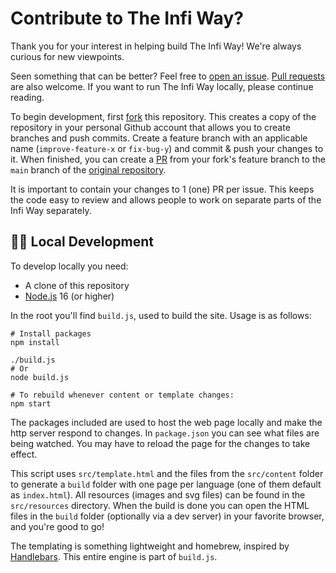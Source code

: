 # Contribute to The Infi Way?

Thank you for your interest in helping build The Infi Way!
We're always curious for new viewpoints.

Seen something that can be better?
Feel free to [open an issue](https://github.com/infi-nl/the-infi-way/issues/new).
[Pull requests](https://github.com/infi-nl/the-infi-way/pulls) are also welcome.
If you want to run The Infi Way locally, please continue reading.

To begin development, first [fork](https://docs.github.com/en/get-started/quickstart/fork-a-repo) this repository. This creates a copy of the repository in your personal Github account that allows you to create branches and push commits. Create a feature branch with an applicable name (`improve-feature-x` or `fix-bug-y`) and commit & push your changes to it. When finished, you can create a [PR](https://docs.github.com/en/pull-requests/collaborating-with-pull-requests/proposing-changes-to-your-work-with-pull-requests/about-pull-requests) from your fork's feature branch to the `main` branch of the [original repository](https://github.com/infi-nl/the-infi-way).

It is important to contain your changes to 1 (one) PR per issue. This keeps the code easy to review and allows people to work on separate parts of the Infi Way separately.

## 🧑‍💻 Local Development

To develop locally you need:

- A clone of this repository
- [Node.js](https://nodejs.org) 16 (or higher)

In the root you'll find `build.js`, used to build the site.
Usage is as follows:

```shell
# Install packages
npm install

./build.js
# Or
node build.js

# To rebuild whenever content or template changes:
npm start
```
The packages included are used to host the web page locally and make the http server respond to changes. In `package.json` you can see what files are being watched. You may have to reload the page for the changes to take effect.

This script uses `src/template.html` and the files from the `src/content` folder to generate a `build` folder with one page per language (one of them default as `index.html`).
All resources (images and svg files) can be found in the `src/resources` directory.
When the build is done you can open the HTML files in the `build` folder (optionally via a dev server) in your favorite browser, and you're good to go!

The templating is something lightweight and homebrew, inspired by [Handlebars](https://handlebarsjs.com).
This entire engine is part of `build.js`.



